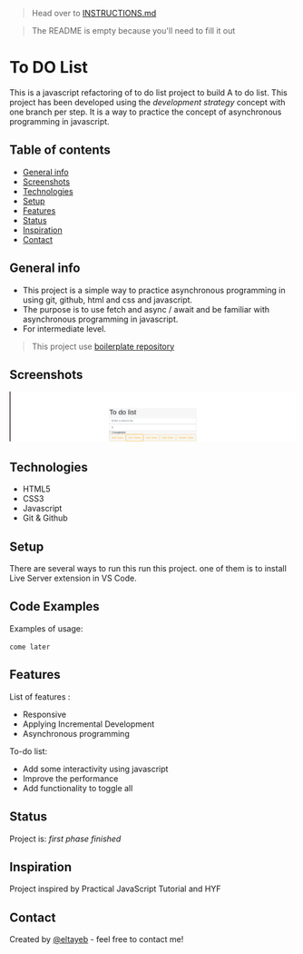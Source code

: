 > Head over to [INSTRUCTIONS.md](./INSTRUCTIONS.md)

> The README is empty because you'll need to fill it out

# To DO List

 This is a javascript refactoring of to do list project to build A to do list.
This project has been developed using the _development strategy_ concept with one branch per step.
It is a way to practice the concept of asynchronous programming in javascript.

## Table of contents

* [General info](#general-info)
* [Screenshots](#screenshots)
* [Technologies](#technologies)
* [Setup](#setup)
* [Features](#features)
* [Status](#status)
* [Inspiration](#inspiration)
* [Contact](#contact)

## General info

 - This project is a simple way to practice asynchronous programming in using git, github, html and css and javascript.
- The purpose is to use fetch and async / await and be familiar with asynchronous programming in javascript.
- For intermediate level.

> This project use [boilerplate repository](https://github.com/HackYourFutureBelgium/restful-pjs)

## Screenshots

![Example screenshot](public/assets/images/screenshot-todo.png)

## Technologies

* HTML5
* CSS3
* Javascript
* Git & Github

## Setup

There are several ways to run this run this project. one of them is to install Live Server extension in VS Code.

## Code Examples

Examples of usage:

`come later`

## Features

List of features :

* Responsive
* Applying Incremental Development 
* Asynchronous programming

To-do list:

* Add some interactivity using javascript
* Improve the performance
* Add functionality to toggle all

## Status

Project is: _first phase finished_

## Inspiration

Project inspired by  Practical JavaScript Tutorial and HYF


## Contact

Created by [@eltayeb](https://github.com/Eltayeb-Elgaali) - feel free to contact me!